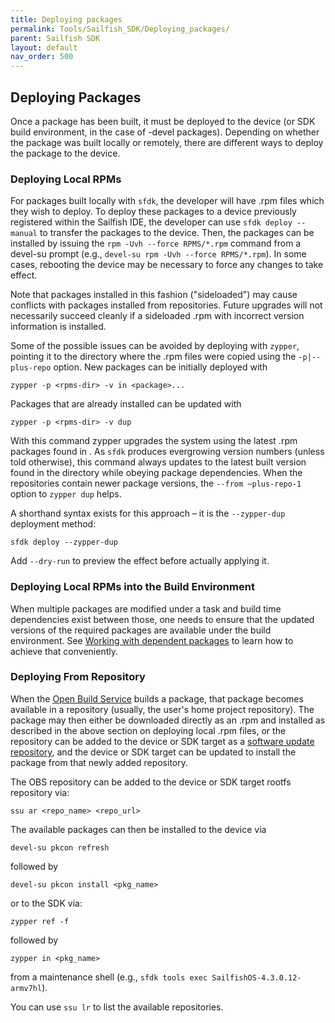```yaml
---
title: Deploying packages
permalink: Tools/Sailfish_SDK/Deploying_packages/
parent: Sailfish SDK
layout: default
nav_order: 500
---
```


## Deploying Packages

Once a package has been built, it must be deployed to the device (or SDK build environment, in the case of -devel packages). Depending on whether the package was built locally or remotely, there are different ways to deploy the package to the device.

### Deploying Local RPMs

For packages built locally with `sfdk`, the developer will have .rpm files which they wish to deploy. To deploy these packages to a device previously registered within the Sailfish IDE, the developer can use `sfdk deploy --manual` to transfer the packages to the device. Then, the packages can be installed by issuing the `rpm -Uvh --force RPMS/*.rpm` command from a devel-su prompt (e.g., `devel-su rpm -Uvh --force RPMS/*.rpm`). In some cases, rebooting the device may be necessary to force any changes to take effect.

Note that packages installed in this fashion ("sideloaded") may cause conflicts with packages installed from repositories. Future upgrades will not necessarily succeed cleanly if a sideloaded .rpm with incorrect version information is installed.

Some of the possible issues can be avoided by deploying with `zypper`, pointing it to the directory where the .rpm files were copied using the `-p|--plus-repo` option. New packages can be initially deployed with
```nosh
zypper -p <rpms-dir> -v in <package>...
```

Packages that are already installed can be updated with
```nosh
zypper -p <rpms-dir> -v dup
```

With this command zypper upgrades the system using the latest .rpm packages found in <rpms-dir>. As `sfdk` produces evergrowing version numbers (unless told otherwise), this command always updates to the latest built version found in the directory while obeying package dependencies. When the repositories contain newer package versions, the `--from ~plus-repo-1` option to `zypper dup` helps.

A shorthand syntax exists for this approach – it is the `--zypper-dup` deployment method:
```nosh
sfdk deploy --zypper-dup
```

Add `--dry-run` to preview the effect before actually applying it.

### Deploying Local RPMs into the Build Environment

When multiple packages are modified under a task and build time dependencies exist between those, one needs to ensure that the updated versions of the required packages are available under the build environment. See [Working with dependent packages](/Develop/Apps/Tutorials/Building_packages_-_advanced_techniques#working-with-dependent-packages) to learn how to achieve that conveniently.

### Deploying From Repository

When the [Open Build Service](/Services/Development/Open_Build_Service) builds a package, that package becomes available in a repository (usually, the user's home project repository). The package may then either be downloaded directly as an .rpm and installed as described in the above section on deploying local .rpm files, or the repository can be added to the device or SDK target as a [software update repository](/Services/Deployment/SSU), and the device or SDK target can be updated to install the package from that newly added repository.

The OBS repository can be added to the device or SDK target rootfs repository via:
```nosh
ssu ar <repo_name> <repo_url>
```

The available packages can then be installed to the device via
```nosh
devel-su pkcon refresh
```

followed by
```nosh
devel-su pkcon install <pkg_name>
```

or to the SDK via:
```nosh
zypper ref -f
```

followed by
```nosh
zypper in <pkg_name>
```

from a maintenance shell (e.g., `sfdk tools exec SailfishOS-4.3.0.12-armv7hl`).

You can use `ssu lr` to list the available repositories.
